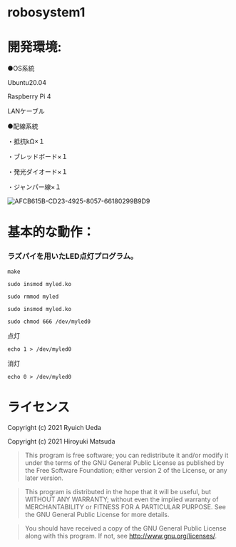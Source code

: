 # robosystem1
# 開発環境:
●OS系統

Ubuntu20.04

Raspberry Pi 4</span>

LANケーブル

●配線系統

・抵抗kΩ×１

・ブレッドボード×１

・発光ダイオード×１

・ジャンパー線×１

![AFCB615B-CD23-4925-8057-66180299B9D9](https://user-images.githubusercontent.com/96198451/148104494-d5f0b276-900f-4904-889c-394dcd0c144a.jpeg)




# 基本的な動作：
### ラズパイを用いたLED点灯プログラム。
 ```
make
 ```
 ```
sudo insmod myled.ko
 ```
 ```
sudo rmmod myled
 ```
 ```
sudo insmod myled.ko
 ```
 ```
sudo chmod 666 /dev/myled0
 ```
点灯
 ```
echo 1 > /dev/myled0
 ```
 消灯
 ```
echo 0 > /dev/myled0
 ```
 # ライセンス

Copyright (c) 2021 Ryuich Ueda


Copyright (c) 2021 Hiroyuki Matsuda

> This program is free software; you can redistribute it and/or
> modify it under the terms of the GNU General Public License
> as published by the Free Software Foundation; either version 2
> of the License, or any later version.

> This program is distributed in the hope that it will be useful,
> but WITHOUT ANY WARRANTY; without even the implied warranty of
> MERCHANTABILITY or FITNESS FOR A PARTICULAR PURPOSE. See the
> GNU General Public License for more details.

> You should have received a copy of the GNU General Public License
> along with this program. If not, see http://www.gnu.org/licenses/.
